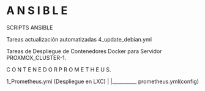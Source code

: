 # A N S I B L E  
SCRIPTS ANSIBLE

Tareas actualización automatizadas
4_update_debian.yml

Tareas de Despliegue de Contenedores Docker para Servidor PROXMOX_CLUSTER-1.




C O N T E N E D O R   P R O M E T H E U S.

1_Prometheus.yml (Despliegue en LXC)
        |
        |__________ prometheus.yml(config)

        
